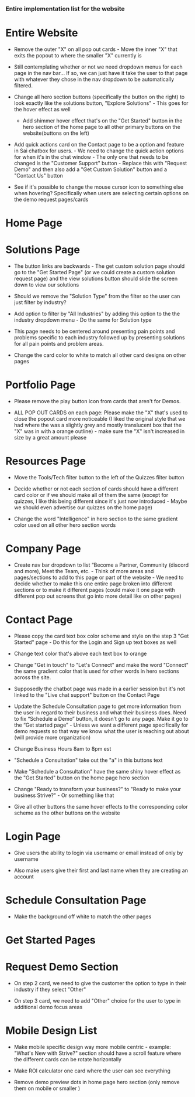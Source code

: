 ### Entire implementation list for the website ###


# Entire Website # 

- Remove the outer "X" on all pop out cards - Move the inner "X" that exits the popout to where the smaller "X" currently is

- Still contemplating whether or not we need dropdown menus for each page in the nav bar... If so, we can just have it take the user to that page with whatever they chose in the nav dropdown to be automatically filtered.

- Change all hero section buttons (specifically the button on the right) to look exactly like the solutions button, "Explore Solutions" - This goes for the hover effect as well
  - Add shimmer hover effect that's on the "Get Started" button in the hero section of the home page to all other primary buttons on the website(buttons on the left)

- Add quick actions card on the Contact page to be a option and feature in Sai chatbox for users. - We need to change the quick action options for when it's in the chat window - The only one that needs to be changed is the "Customer Support" button - Replace this with "Request Demo" and then also add a "Get Custom Solution" button and a "Contact Us" button

- See if it's possible to change the mouse cursor icon to something else when hovering? Specifically when users are selecting certain options on the demo request pages/cards

# Home Page #


# Solutions Page #

- The button links are backwards - The get custom solution page should go to the "Get Started Page" (or we could create a custom solution request page) and the view solutions button should slide the screen down to view our solutions

- Should we remove the "Solution Type" from the filter so the user can just filter by industry?

- Add option to filter by "All Industries" by adding this option to the the industry dropdown menu - Do the same for Solution type

- This page needs to be centered around presenting pain points and problems specific to each industry followed up by presenting solutions for all pain points and problem areas.

- Change the card color to white to match all other card designs on other pages

# Portfolio Page #

- Please remove the play button icon from cards that aren't for Demos.

- ALL POP OUT CARDS on each page: Please make the "X"  that's used to close the popout card more noticeable (I liked the original style that we had where the was a slightly grey and mostly translucent box that the "X" was in with a orange outline) - make sure the "X" isn't increased in size by a great amount please

# Resources Page #

- Move the Tools/Tech filter button to the left of the Quizzes filter button

- Decide whether or not each section of cards should have a different card color or if we should make all of them the same (except for quizzes, I like this being different since it's just now introduced - Maybe we should even advertise our quizzes on the home page)

- Change the word "Intelligence" in hero section to the same gradient color used on all other hero section words 

# Company Page # 

- Create nav bar dropdown to list “Become a Partner, Community (discord and more), Meet the Team, etc. - Think of more areas and pages/sections to add to this page or part of the website - We need to decide whether to make this one entire page broken into different sections or to make it different pages (could make it one page with different pop out screens that go into more detail like on other pages)

# Contact Page #

- Please copy the card text box color scheme and style on the step 3 "Get Started" page - Do this for the Login and Sign up text boxes as well

- Change text color that's above each text box to orange

- Change "Get in touch" to "Let's Connect" and make the word "Connect" the same gradient color that is used for other words in hero sections across the site.

- Supposedly the chatbot page was made in a earlier session but it's not linked to the "Live chat support" button on the Contact Page

- Update the Schedule Consultation page to get more information from the user in regard to their business and what their business does.
Need to fix “Schedule a Demo” button, it doesn’t go to any page. Make it go to the “Get started page” - Unless we want a different page specifically for demo requests so that way we know what the user is reaching out about (will provide more organization)

- Change Business Hours 8am to 8pm est

- "Schedule a Consultation" take out the "a" in this buttons text

- Make "Schedule a Consultation" have the same shiny hover effect as the "Get Started" button on the home page hero section

- Change "Ready to transform your business?" to "Ready to make your business Strive?" - Or something like that

- Give all other buttons the same hover effects to the corresponding color scheme as the other buttons on the website


# Login Page #

- Give users the ability to login via username or email instead of only by username

- Also make users give their first and last name when they are creating an account

# Schedule Consultation Page #

- Make the background off white to match the other pages

# Get Started Pages # 



# Request Demo Section #

- On step 2 card, we need to give the customer the option to type in their industry if they select "Other"

- On step 3 card, we need to add "Other" choice for the user to type in additional demo focus areas

# Mobile Design List #

- Make mobile specific design way more mobile centric - example: "What's New with Strive?" section should have a scroll feature where the different cards can be rotate horizontally

- Make ROI calculator one card where the user can see everything

- Remove demo preview dots in home page hero section (only remove them on mobile or smaller )

